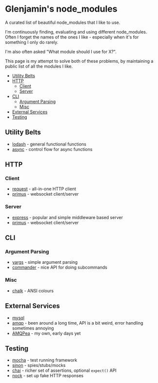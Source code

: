 Glenjamin's node_modules
========================

A curated list of beautiful node_modules that I like to use.

I'm continuously finding, evaluating and using different node_modules. Often I forget the names of the ones I like - especially when it's for something I only do rarely.

I'm also often asked "What module should I use for X?".

This page is my attempt to solve both of these problems, by maintaining a public list of all the modules I like.

<!-- toc -->

- [Utility Belts](#utility-belts)
- [HTTP](#http)
  * [Client](#client)
  * [Server](#server)
- [CLI](#cli)
  * [Argument Parsing](#argument-parsing)
  * [Misc](#misc)
- [External Services](#external-services)
- [Testing](#testing)

<!-- tocstop -->

## Utility Belts

* [lodash](http://npm.im/lodash) - general functional functions
* [async](http://npm.im/async) - control flow for async functions

## HTTP

### Client

* [request](http://npm.im/request) - all-in-one HTTP client
* [primus](http://npm.im/primus) - websocket client/server

### Server

* [express](http://npm.im/express) - popular and simple middleware based server
* [primus](http://npm.im/primus) - websocket client/server

## CLI

### Argument Parsing

* [yargs](http://npm.im/yargs) - simple argument parsing
* [commander](http://npm.im/commander) - nice API for doing subcommands

### Misc

* [chalk](http://npm.im/chalk) - ANSI colours

## External Services

* [mysql](http://npm.im/mysql)
* [amqp](http://npm.im/amqp) - been around a long time, API is a bit weird, error handling sometimes annoying
* [AMQPea](http://npm.im/AMQPea) - my own, early days yet

## Testing

* [mocha](http://npm.im/mocha) - test running framework
* [sinon](http://npm.im/sinon) - spies/stubs/mocks
* [chai](http://npm.im/chai) - richer set of assertions, optional `expect()` API
* [nock](http://npm.im/nock) - set up fake HTTP responses
